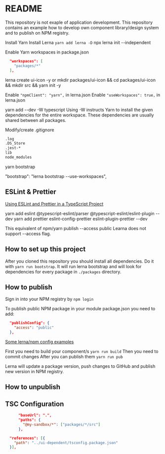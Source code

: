 # README

This repository is not exaple of application development. This repository contains an example how to develop own component library/design system and to publish on NPM registry.

Install Yarn
Install Lerna `yarn add lerna -D`
npx lerna init --independent

Enable Yarn workspaces in package.json

```json
  "workspaces": [
    "packages/*"
  ],
```

lerna create ui-icon -y
or
mkdir packages/ui-icon && cd packages/ui-icon && mkdir src && yarn init -y

Enable `"npmClient": "yarn",` in lerna.json
Enable `"useWorkspaces": true,` in lerna.json

yarn add --dev -W typescript
Using -W instructs Yarn to install the given dependencies for the entire workspace. These dependencies are usually shared between all packages.

Modify/create .gitignore

```txt
.log
.DS_Store
.jest-*
lib
node_modules
```

yarn bootstrap

"bootstrap": "lerna bootstrap --use-workspaces",

## ESLint & Prettier

[Using ESLint and Prettier in a TypeScript Project](https://www.robertcooper.me/using-eslint-and-prettier-in-a-typescript-project)

yarn add eslint @typescript-eslint/parser @typescript-eslint/eslint-plugin --dev
yarn add prettier eslint-config-prettier eslint-plugin-prettier --dev

This equivalent of npm/yarn publish --access public
Learna does not support --access flag.

## How to set up this project

After you cloned this repository you should install all dependencies. Do it with `yarn run bootstrap`. It will run lerna bootstrap and will look for dependencies for every package in `./packages` directory.

## How to publish

Sign in into your NPM registry by `npm login`

To publish public NPM package in your module package.json you need to add:

```json
  "publishConfig": {
    "access": "public"
  },
```

[Some lerna/npm config examples](https://github.com/lerna/lerna/tree/master/commands/publish#per-package-configuration)

First you need to build your component/s `yarn run build`
Then you need to commit changes
After you can publish them `yarn run pub`

Lerna will update a package version, push changes to GitHub and publish new version in NPM registry.

## How to unpublish

## TSC Configuration

```json
      "baseUrl": ".",
      "paths": {
        "@my-sandbox/*": ["packages/*/src"]
      },
```

```json
  "references": [{
    "path": "../ui-dependent/tsconfig.package.json"
  }],
```
